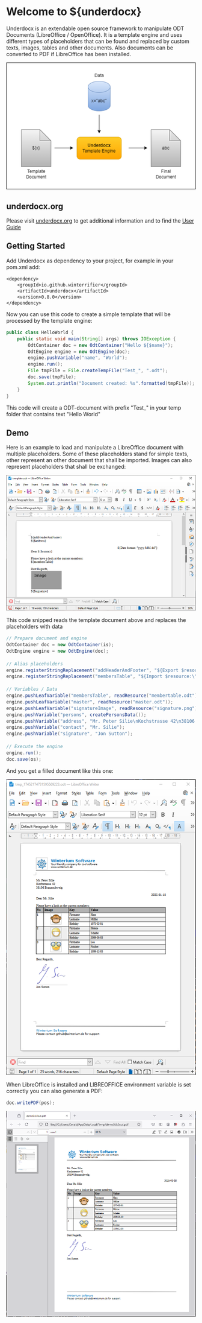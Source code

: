 # Welcome to ${underdocx}

Underdocx is an extendable open source framework to manipulate ODT Documents
(LibreOffice / OpenOffice). It is a template engine and 
uses different types of placeholders that can be
found and replaced by custom texts, images, tables and other documents.
Also documents can be converted to PDF if LibreOffice has been installed.

![Overview](src/main/resources/overview.png)

## underdocx.org
Please visit [underdocx.org](https://underdocx.org) to get additional information and
to find the [User Guide](https://underdocx.org/guide.html)

## Getting Started
Add Underdocx as dependency to your project, for example in your pom.xml add:
```
<dependency>
    <groupId>io.github.winterrifier</groupId>
    <artifactId>underdocx</artifactId>
    <version>0.8.0</version>
</dependency>
```

Now you can use this code to create a simple template that will be
processed by the template engine:

```java
public class HelloWorld {
    public static void main(String[] args) throws IOException {
        OdtContainer doc = new OdtContainer("Hello ${$name}");
        OdtEngine engine = new OdtEngine(doc);
        engine.pushVariable("name", "World");
        engine.run();
        File tmpFile = File.createTempFile("Test_", ".odt");
        doc.save(tmpFile);
        System.out.println("Document created: %s".formatted(tmpFile));
    }
}
```
This code will create a ODT-document with prefix "Test_" in your temp folder that contains text "Hello World"

## Demo

Here is an example to load and manipulate a LibreOffice document with multiple placeholders.
Some of these placeholders stand for simple texts, other represent an other
document that shall be imported. Images can also represent placeholders that shall be exchanged:

![Unchanged Doc](src/main/resources/demo/demoUnchanged.png)

This code snipped reads the template document above and replaces the placeholders with data

```java
// Prepare document and engine
OdtContainer doc = new OdtContainer(is);
OdtEngine engine = new OdtEngine(doc);

// Alias placeholders
engine.registerStringReplacement("addHeaderAndFooter", "${Export $resource:\"master\"} ");
engine.registerStringReplacement("membersTable", "${Import $resource:\"membersTable\"} ");

// Variables / Data
engine.pushLeafVariable("membersTable", readResource("membertable.odt"));
engine.pushLeafVariable("master", readResource("master.odt"));
engine.pushLeafVariable("signatureImage", readResource("signature.png"));
engine.pushVariable("persons", createPersonsData());
engine.pushVariable("address", "Mr. Peter Silie\nKochstrasse 42\n38106 Braunschweig");
engine.pushVariable("contact", "Mr. Silie");
engine.pushVariable("signature", "Jon Sutton");

// Execute the engine
engine.run();
doc.save(os);
```
And you get a filled document like this one:

![Changed Doc](src/main/resources/demo/demoChanged.png)

When LibreOffice is installed and LIBREOFFICE environment variable is set correctly you 
can also generate a PDF:

```java
doc.writePDF(pos);
```
![generated PDF](src/main/resources/demo/demoPdf.png)
